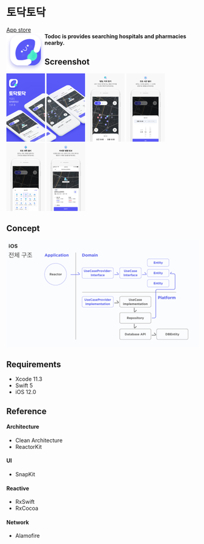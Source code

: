 # 토닥토닥
[App store](https://itunes.apple.com/kr/app/tiptap/id1439433799?mt=8)<br/>
<img align="left" width="100" height="100" src="./pictures/splashIcon.png"/> **Todoc is provides searching hospitals and 
pharmacies nearby.** <br/>

## Screenshot

<img src="./pictures/screen1.png" width="20%" height="20%" /> <img src="./pictures/screen2.png" width="20%" height="20%"/>
<img src="./pictures/screen3.png" width="20%" height="20%" /> <img src="./pictures/screen4.png" width="20%" height="20%"/> <img src="./pictures/screen5.png" width="20%" height="20%" /> <img src="./pictures/screen6.png" width="20%" height="20%"/> 

## Concept

<img src="./pictures/architecture.png"/>

## Requirements
- Xcode 11.3
- Swift 5
- iOS 12.0


## Reference
#### Architecture
- Clean Architecture
- ReactorKit

#### UI
- SnapKit

#### Reactive
- RxSwift
- RxCocoa

#### Network
- Alamofire

